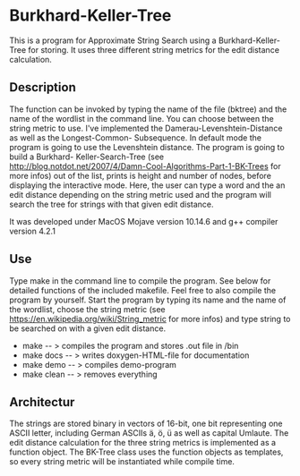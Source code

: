 # Burkhard-Keller-Tree

This is a program for Approximate String Search using a Burkhard-Keller-Tree for storing. It uses three different string 
metrics for the edit distance calculation.

## Description

The function can be invoked by typing the name of the file (bktree) and the name of the wordlist in the command line. You can 
choose between the string metric to use. I've implemented the Damerau-Levenshtein-Distance as well as the Longest-Common-
Subsequence. In default mode the program is going to use the Levenshtein distance. The program is going to build a Burkhard-
Keller-Search-Tree (see http://blog.notdot.net/2007/4/Damn-Cool-Algorithms-Part-1-BK-Trees for more infos) out of the list, 
prints is height and number of nodes, before displaying the interactive mode. Here, the user can type a word and the an edit 
distance depending on the string metric used and the program will search the tree for strings with that given edit distance.

It was developed under MacOS Mojave version 10.14.6 and g++ compiler version 4.2.1 

## Use

Type make in the command line to compile the program. See below for detailed functions of the included makefile. Feel free to 
also compile the program by yourself. Start the program by typing its name and the name of the wordlist, choose the string 
metric (see https://en.wikipedia.org/wiki/String_metric for more infos) and type string to be searched on with a given edit 
distance.

* make -- > compiles the program and stores .out file in /bin
* make docs -- > writes doxygen-HTML-file for documentation
* make demo -- > compiles demo-program
* make clean -- > removes everything

## Architectur

The strings are stored binary in vectors of 16-bit, one bit representing one ASCII letter, including German ASCIIs ä, ö, ü as 
well as capital Umlaute. The edit distance calculation for the three string metrics is implemented as a function object. The 
BK-Tree class uses the function objects as templates, so every string metric will be instantiated while compile time.


